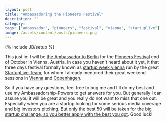 ```yaml
---
layout: post
title: "Ambassadoring the Pioneers Festival"
description: ""
category: 
tags: ["ambassador", "pioneers", "festival", "vienna", "startuplive"]
image: /assets/content/posts/pioneers.png
---
```

{% include JB/setup %}

This just in: I will be [the Ambassador to Berlin](http://pioneersfestival.com/about-us/ambassadors/?t=b464k#germany) for the [Pioneers Festival](http://pioneersfestival.com) end of October in Vienna, Austria. In case you haven't heard about it yet, it that three days festival formally known as [startup week vienna](http://www.startupweek2011.com/) run by the great [StartupLive Team](http://www.startuplive.in), for whom I already mentored their great weekend sessions in [Vienna](/2012/02/13/mentoring-startuplive-vienna) and [Copenhagen](/2012/04/05/mentoring-startuplive-copenhagen-this-time).

So if you have any questions, feel free to bug me and I'll do my best and use my Ambassadorship-Powers to get answers for you. But generally I can assure you it will be great and you really do not want to miss that one out. Especially when you are a startup looking for some serious media coverage and big investors pitching. But only the best 50 will be taken for the big [startup challange, so you better apply with the best you got](http://pioneersfestival.com/startups/challenge/?t=b464k). Good luck!

